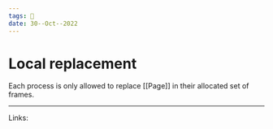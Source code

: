 ```yaml
---
tags: 🌱
date: 30--Oct--2022
---
```


# Local replacement

Each process is only allowed to replace [[Page]] in their allocated set of frames.

---
Links: 